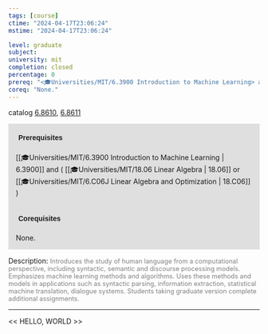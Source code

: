 ```yaml
---
tags: [course]
ctime: "2024-04-17T23:06:24"
mstime: "2024-04-17T23:06:24"

level: graduate
subject: 
university: mit
completion: closed
percentage: 0
prereq: "<🎓Universities/MIT/6.3900 Introduction to Machine Learning> and ( <🎓Universities/MIT/18.06 Linear Algebra> or <🎓Universities/MIT/6.C06J Linear Algebra and Optimization> )"
coreq: "None."
---
```


catalog [6.8610](http://student.mit.edu/catalog/m6d.html#6.8610), [6.8611](http://student.mit.edu/catalog/m6d.html#6.8611)

<span style="display: block; padding: 15px; background-color: rgb(100, 100, 100, 0.2);"><font id="m_prereq3431_0" style="display: block; font-family: Arial, sans-serif; font-weight: bold; padding: 5px">Prerequisites</font><br><span id="prereq3431_0">[[🎓Universities/MIT/6.3900 Introduction to Machine Learning | 6.3900]] and ( [[🎓Universities/MIT/18.06 Linear Algebra | 18.06]] or [[🎓Universities/MIT/6.C06J Linear Algebra and Optimization | 18.C06]] )</span></span>
<span style="display: block; padding: 15px; background-color: rgb(100, 100, 100, 0.2);"><font id="m_coreq3431_0" style="display: block; font-family: Arial, sans-serif; font-weight: bold; padding: 5px">Corequisites</font><br><span id="coreq3431_0">None.</span></span>

<font style="">Description:</font>
<font style="color: grey; font-size: 0.8rem;">Introduces the study of human language from a computational perspective, including syntactic, semantic and discourse processing models. Emphasizes machine learning methods and algorithms. Uses these methods and models in applications such as syntactic parsing, information extraction, statistical machine translation, dialogue systems. Students taking graduate version complete additional assignments.</font>



---

<< HELLO, WORLD >>
